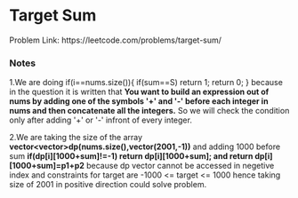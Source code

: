 <h1>Target Sum</h1>
Problem Link: https://leetcode.com/problems/target-sum/
<h3>Notes</h3>
1.We are doing 
  if(i==nums.size()){
            if(sum==S) return 1;
            return 0;
  }
  because in the question it is written that <b>You want to build an expression out of nums by adding one of the symbols '+' and '-' before each integer in nums and then        concatenate all the integers.</b>
  So we will check the condition only after adding '+' or '-' infront of every integer.

2.We are taking the size of the array <b>vector<vector<int>>dp(nums.size(),vector<int>(2001,-1))</b>
  and adding 1000 before sum
<b>if(dp[i][1000+sum]!=-1)
   return dp[i][1000+sum];
   and 
   return dp[i][1000+sum]=p1+p2</b>
   because dp vector cannot be accessed in negetive index and constraints for target are -1000 <= target <= 1000 hence taking size of 2001 in positive direction could solve problem.
            
